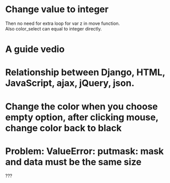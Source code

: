 # Change value to integer   
Then no need for extra loop for var z in move function.    
Also color_select can equal to integer directly.    

# A guide vedio   


# Relationship between Django, HTML, JavaScript, ajax, jQuery, json.   

# Change the color when you choose empty option, after clicking mouse, change color back to black    

# Problem: ValueError: putmask: mask and data must be the same size    
???
